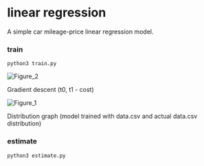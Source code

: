 # linear regression

A simple car mileage-price linear regression model.

### train

```
python3 train.py
```

![Figure_2](https://user-images.githubusercontent.com/12230655/184857190-3835c520-9661-4bbf-8ea8-3ab91ad6bcaf.png)

Gradient descent (t0, t1 - cost)

![Figure_1](https://user-images.githubusercontent.com/12230655/184857200-9c98adce-6188-4236-9059-4f03c4cb27a9.png)

Distribution graph (model trained with data.csv and actual data.csv distribution)

### estimate

```
python3 estimate.py
```
